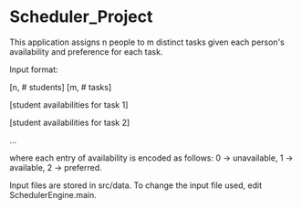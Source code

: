 # Scheduler_Project

This application assigns n people to m distinct tasks given each person's availability and preference for each task.

Input format:

[n, # students] [m, # tasks]

[student availabilities for task 1]

[student availabilities for task 2]

...

where each entry of availability is encoded as follows: 0 -> unavailable, 1 -> available, 2 -> preferred.

Input files are stored in src/data. To change the input file used, edit SchedulerEngine.main.
